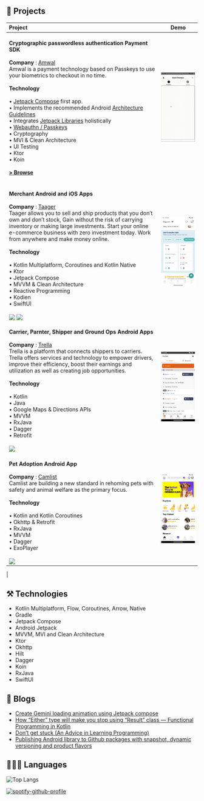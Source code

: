 🧬 Projects
------------
| Project                                                                                                                                                                                                                                                                                                                                                                                                                                                                                                                                                                                                                                                                                                                                                                                                                                                                                                                                                                                                                        | Demo                                                                            |
|:-------------------------------------------------------------------------------------------------------------------------------------------------------------------------------------------------------------------------------------------------------------------------------------------------------------------------------------------------------------------------------------------------------------------------------------------------------------------------------------------------------------------------------------------------------------------------------------------------------------------------------------------------------------------------------------------------------------------------------------------------------------------------------------------------------------------------------------------------------------------------------------------------------------------------------------------------------------------------------------------------------------------------------|---------------------------------------------------------------------------------|
| <br>**Cryptographic passwordless authentication Payment SDK**<br><br> **Company** : [Amwal](https://www.amwal.tech/)<br>Amwal is a payment technology based on Passkeys to use your biometrics to checkout in no time. <br><br>**Technology**<br><br>• [Jetpack Compose](https://developer.android.com/jetpack/compose) first app.<br>• Implements the recommended Android [Architecture Guidelines](https://developer.android.com/topic/architecture) <br>• Integrates [Jetpack Libraries](https://developer.android.com/jetpack) holistically <br> • [Webauthn / Passkeys](https://fidoalliance.org/passkeys/)<br>• Cryptography<br> • MVI & Clean Architecture<br>• UI Testing <br>• Ktor <br> • Koin <br><br> **[> Browse](https://docs.amwal.tech/docs/using-the-payment-sheet-in-activity)**<br><br>                                                                                                                                                                                     | <img src="projects/payment_auth_demo.gif" width="320" alt="Amwal Payment demo"> |
| <br>**Merchant Android and iOS Apps**<br><br> **Company** : [Taager](https://www.linkedin.com/company/taagercom/)<br> Taager allows you to sell and ship products that you don’t own and don’t stock, Gain without the risk of carrying inventory or making large investments. Start your online e-commerce business with zero investment today. Work from anywhere and make money online. <br><br>**Technology**<br><br> • Kotlin Multiplatform, Coroutines and Kotlin Native<br>• Ktor<br>• Jetpack Compose<br>• MVVM & Clean Architecture<br>• Reactive Programming <br>• Kodien <br> • SwiftUI <br><br> <a href="https://play.google.com/store/apps/details?id=com.taager.merchant&hl=en&gl=US"><img src="https://play.google.com/intl/en_us/badges/static/images/badges/en_badge_web_generic.png" align="center" height="72"></a> <a href="https://apps.apple.com/in/app/taager/id6443435589"><img src="https://developer.apple.com/assets/elements/badges/download-on-the-app-store.svg" align="center" height="50"></a> | <img src="projects/taager_home.png" width="320" alt="Merhcant App">             |
| <br>**Carrier, Parnter, Shipper and Ground Ops Android Apps**<br><br> **Company** : [Trella](https://www.trella.app/)<br> Trella is a platform that connects shippers to carriers. Trella offers services and technology to empower drivers, improve their efficiency, boost their earnings and utilization as well as creating job opportunities. <br><br>**Technology**<br><br> • Kotlin <br>• Java<br>• Google Maps & Directions APIs<br>• MVVM <br>• RxJava <br>• Dagger <br> • Retrofit <br><br> <a href="https://play.google.com/store/apps/developer?id=Trella"><img src="https://play.google.com/intl/en_us/badges/static/images/badges/en_badge_web_generic.png" align="center" height="72"></a>                                                                                                                                                                                                                                                                                                                      | <img src="projects/trella_home.png" width="320" alt="Carrier App">              |
| <br>**Pet Adoption Android App** <br><br> **Company** : [Camlist](https://www.camlist.com/)<br> Camlist are building a new standard in rehoming pets with safety and animal welfare as the primary focus. <br><br>**Technology**<br><br> • Kotlin and Kotlin Coroutines<br>• Okhttp & Retrofit <br>• RxJava<br>• MVVM <br>• Dagger <br> • ExoPlayer <br><br> <a href="https://play.google.com/store/apps/details?id=com.camelan"><img src="https://play.google.com/intl/en_us/badges/static/images/badges/en_badge_web_generic.png" align="center" height="72"></a>                                                                                                                                                                                                                                                                                                                                                                                                                                        | <img src="projects/camlist_home.png" width="320" alt="Camlist App">             |
|

⚒️ Technologies
------------
- Kotlin Multiplatform, Flow, Coroutines, Arrow, Native
- Gradle
- Jetpack Compose
- Android Jetpack
- MVVM, MVI and Clean Architecture
- Ktor
- Okhttp
- Hilt
- Dagger
- Koin
- RxJava
- SwiftUI


📝‍ Blogs
------------
- [Create Gemini loading animation using Jetpack compose](https://medium.com/proandroiddev/create-gemini-loading-animation-using-jetpack-compose-8cdca60c1f0e)
- [How “Either” type will make you stop using “Result” class — Functional Programming in Kotlin](https://medium.com/p/d755ea7690db)
- [Don’t get stuck (An Advice in Learning Programming)](https://medium.com/@Ahmed3Elshaer/dont-get-stuck-an-advice-in-learning-programming-f0d0be61b95c)
- [Publishing Android library to Github packages with snapshot, dynamic versioning and product flavors](https://blog.trella.app/tech-edu/trella-technical-education-1-android-multi-module-multi-apps-structure/)

🧑🏻‍💻 Languages
------------
![Top Langs](https://github-readme-stats.vercel.app/api/top-langs/?username=ahmed3elshaer&layout=compact&theme=dark&hide_border=true&hide_title=true)

[![spotify-github-profile](https://spotify-github-profile.vercel.app/api/view?uid=11142027533&cover_image=false&theme=default&show_offline=false&background_color=121212&bar_color=53b14f&bar_color_cover=true)](https://spotify-github-profile.vercel.app/api/view?uid=11142027533&redirect=true)
